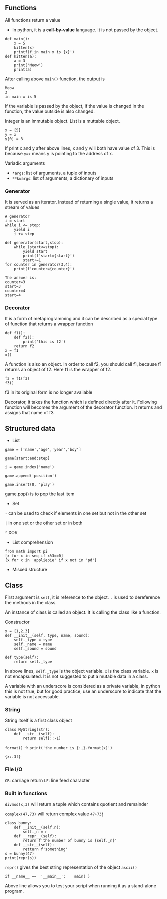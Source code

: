 ## Functions
All functions return a value
- In python, it is a **call-by-value** language. It is not passed by the object.
```
def main():
    x = 5
    kitten(x)
    printf(f'in main x is {x}')
def kitten(a):
    a = 3
    print('Meow')
    print(a)
```
After calling above `main()` function, the output is
```
Meow
3
in main x is 5
```
If the variable is passed by the object, if the value is changed in the function, the value outside is also changed. 

Integer is an immutable object. List is a muttable object.
```
x = [5]
y = x
y[0] = 3
```
If print x and y after above lines, x and y will both have value of 3. This is because `y=x` means y is pointing to the address of x.

Variadic arguments
- `*args`: list of arguments, a tuple of inputs
- `**kwargs`: list of arguments, a dictionary of inputs

### Generator
It is served as an iterator. Instead of returning a single value, it returns a stream of values
```
# generator
i = start
while i <= stop:
    yield i
    i += step
```
```
def generator(start,stop):
    while (start<=stop):
        yield start
        print(f'start={start}')
        start+=1
for counter in generator(3,4):
    print(f'counter={counter}')

The answer is:
counter=3
start=3
counter=4
start=4
```

### Decorator
It is a form of metaprogramming and it can be described as a special type of function that returns a wrapper function

```
def f1():
    def f2():
        print('this is f2')
    return f2
x = f1
x()
```
A function is also an object. In order to call f2, you should call f1, because f1 returns an object of f2. Here f1 is the wrapper of f2.

```
f3 = f1(f3)
f3()
```
f3 in its original form is no longer available

Decorator, it takes the function which is defined directly after it. Following function will becomes the argument of the decorator function. It returns and assigns that name of f3

## Structured data
- List
```
game = ['name','age','year','boy']

game[start:end:step]

i = game.index('name')

game.append('position')

game.insert(0, 'play')

```
game.pop() is to pop the last item
- Set

`-` can be used to check if elements in one set but not in the other set

`|` in one set or the other set or in both

`^` XOR
- List comprehension

```
from math import pi
[x for x in seq if x%3==0]
{x for x in 'appliepie' if x not in 'pd'}
```
- Misxed structure

## Class
First argument is `self`, it is reference to the object. `.` is used to dereference the methods in the class.

An instance of class is called an object. It is calling the class like a function. 

Constructor
```
x = [1,2,3]
def __init__(self, type, name, sound):
    self._type = type
    self._name = name
    self._sound = sound

def type(self):
    return self._type
```
In above lines, `self._type` is the object variable. `x` is the class variable. `x` is not encapsulated. It is not suggested to put a mutable data in a class.

A variable with an underscore is considered as a private variable, in python this is not true, but for good practice, use an underscore to indicate that the variable is not accessable.

### String
String itself is a first class object
```
class MyString(str):
    def __str__(self):
        return self[::-1]
```
`format()` -> `print('the number is {:,}.format(x)')`

`{x:.3f}`

### File I/O
`CR`: carriage return
`LF`: line feed character

### Built in functions
`divmod(x,3)` will return a tuple which contains quotient and remainder

`complex(47,73)` will return complex value `47+73j`

```
class bunny:
    def __init__(self,n):
        self._n = n
    def __repr__(self):
        return f'the number of bunny is {self._n}'
    def __str__(self):
        retturn f'something'
s = bunny(47)
print(repr(s))
```
`repr()` gives the best string representation of the object
`ascii()`

```
if __name__ ==  '__main__':    main( )
```
Above line allows you to test your script when running it as a stand-alone program.

